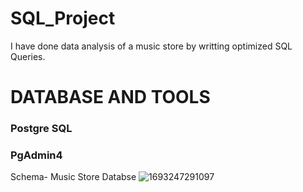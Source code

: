 # SQL_Project
I have done data analysis of a music store by writting optimized SQL Queries.

# **DATABASE AND TOOLS**


### Postgre SQL

### PgAdmin4

Schema- Music Store Databse
![1693247291097](https://github.com/Niti1605/SQL_Project/assets/106881020/52820d0a-c4cc-49db-a7b6-ffc5cca6d6b9)
